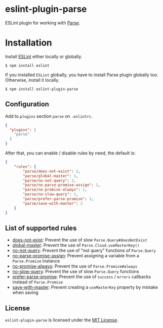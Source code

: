 eslint-plugin-parse
===

ESLint plugin for working with [Parse](https://parse.com/).


# Installation

Install [ESLint](https://www.github.com/eslint/eslint) either locally or globally.
```
$ npm install eslint
```

If you installed `ESLint` globally, you have to install Parse plugin globally too. Otherwise, install it locally.
```
$ npm install eslint-plugin-parse
```


## Configuration

Add to `plugins` section `parse` on `.eslintrc`.

```json
{
  "plugins": [
    "parse"
  ]
}
```

After that, you can enable / disable rules by need, the default is:

```json
{
    "rules": {
        "parse/does-not-exist": 2,
        "parse/global-master": 1,
        "parse/no-not-query": 2,
        "parse/no-parse-promise-assign": 1,
        "parse/no-promise-always": 1,
        "parse/no-slow-query": 1,
        "parse/prefer-parse-promise": 1,
        "parse/save-with-master": 2
    }
}
```


## List of supported rules

* [does-not-exist](docs/rules/does-not-exist.md): Prevent the use of slow `Parse.Query#doesNotExist`
* [global-master](docs/rules/global-master.md): Prevent the use of `Parse.Cloud.useMasterKey()`
* [no-not-query](docs/rules/no-not-query.md): Prevent the use of "not query" functions of `Parse.Query`
* [no-parse-promise-assign](docs/rules/no-parse-promise-assign.md): Prevent assigning a variable from a `Parse.Promise` instance
* [no-promise-always](docs/rules/no-promise-always.md): Prevent the use of `Parse.Promise#always`
* [no-slow-query](docs/rules/no-slow-query.md): Prevent the use of slow `Parse.Query` functions
* [prefer-parse-promise](docs/rules/prefer-parse-promise.md): Prevent the use of `success` / `errors` callbacks instead of `Parse.Promise`
* [save-with-master](docs/rules/save-with-master.md): Prevent creating a `useMasterKey` property by mistake when saving


## License

`eslint-plugin-parse` is licensed under the [MIT License](http://www.opensource.org/licenses/mit-license.php).
